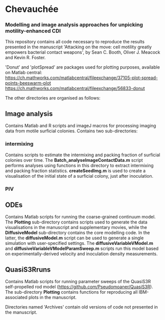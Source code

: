 # Chevauchée
### Modelling and image analysis approaches for unpicking motility-enhanced CDI

This repository contains all code necessary to reproduce the results presented in the manuscript 'Attacking on the move: cell motility greatly empowers bacterial contact weapons', by Sean C. Booth, Oliver J. Meacock and Kevin R. Foster.

'Donut' and 'plotSpread' are packages used for plotting purposes, available on Matlab central:
https://ch.mathworks.com/matlabcentral/fileexchange/37105-plot-spread-points-beeswarm-plot
https://ch.mathworks.com/matlabcentral/fileexchange/56833-donut

The other directories are organised as follows:

## Image analysis
Contains Matlab and R scripts and imageJ macros for processing imaging data from motile surficial colonies. Contains two sub-directories:

### intermixing
Contains scripts to estimate the intermixing and packing fraction of surficial colonies over time. The **Batch_analyseImageContactData.m** script performs analyses using functions in this directory to extract intermixing and packing fraction statistics. **createSeedImg.m** is used to create a visualisation of the initial state of a surficial colony, just after inoculation.

### PIV

## ODEs
Contains Matlab scripts for running the coarse-grained continuum model. The **Plotting** sub-directory contains scripts used to generate the data visualisations in the manuscript and supplementary movies, while the **DiffusiveModel** sub-directory contains the core modelling code. In the latter, the **diffusiveModel.m** script can be used to generate a single simulation with user-specified settings. The **diffusiveVariableVModel.m** and **diffusiveVariableVModelParamSweep.m** scripts run this model based on experimentally-derived velocity and inoculation density measurements.

## QuasiS3Rruns
Contains Matlab scripts for running parameter sweeps of the QuasiS3R self-propelled rod model (https://github.com/Pseudomoaner/QuasiS3R). The sub-directory **Plotting** contains functions for reproducing all IBM-associated plots in the manuscript.

Directories named 'Archives' contain old versions of code not presented in the manuscript.
